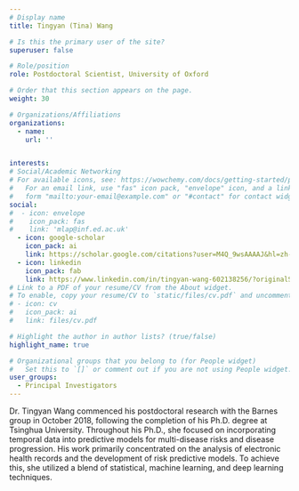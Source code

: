 ```yaml
---
# Display name
title: Tingyan (Tina) Wang

# Is this the primary user of the site?
superuser: false

# Role/position
role: Postdoctoral Scientist, University of Oxford

# Order that this section appears on the page.
weight: 30

# Organizations/Affiliations
organizations:
  - name: 
    url: '' 


interests:
# Social/Academic Networking
# For available icons, see: https://wowchemy.com/docs/getting-started/page-builder/#icons
#   For an email link, use "fas" icon pack, "envelope" icon, and a link in the
#   form "mailto:your-email@example.com" or "#contact" for contact widget.
social:
#  - icon: envelope
#    icon_pack: fas
#    link: 'mlap@inf.ed.ac.uk'
  - icon: google-scholar
    icon_pack: ai
    link: https://scholar.google.com/citations?user=M4Q_9wsAAAAJ&hl=zh-CN
  - icon: linkedin
    icon_pack: fab
    link: https://www.linkedin.com/in/tingyan-wang-602138256/?originalSubdomain=uk
# Link to a PDF of your resume/CV from the About widget.
# To enable, copy your resume/CV to `static/files/cv.pdf` and uncomment the lines below.
# - icon: cv
#   icon_pack: ai
#   link: files/cv.pdf

# Highlight the author in author lists? (true/false)
highlight_name: true

# Organizational groups that you belong to (for People widget)
#   Set this to `[]` or comment out if you are not using People widget.
user_groups:
  - Principal Investigators
---
```

Dr. Tingyan Wang commenced his postdoctoral research with the Barnes group in October 2018, following the completion of his Ph.D. degree at Tsinghua University. Throughout his Ph.D., she focused on incorporating temporal data into predictive models for multi-disease risks and disease progression. His work primarily concentrated on the analysis of electronic health records and the development of risk predictive models. To achieve this, she utilized a blend of statistical, machine learning, and deep learning techniques.

